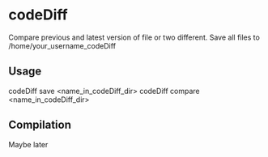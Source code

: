 codeDiff
==================

Compare previous and latest version of file or two different.
Save all files to /home/your_username_codeDiff

Usage
---------
codeDiff save <file> <name_in_codeDiff_dir>
codeDiff compare <file> <name_in_codeDiff_dir>

Compilation
--------------
Maybe later
